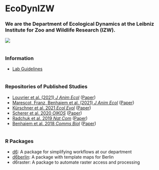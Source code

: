 # EcoDynIZW
### We are the Department of Ecological Dynamics at the Leibniz Institute for Zoo and Wildlife Research (IZW).

![](https://ecologicaldynamicsizw.files.wordpress.com/2019/03/slide1-1.png)

#

### Information

* [Lab Guidelines](https://ecodynizw.github.io/D6-Guidelines/)

#

### Repositories of Published Studies
- [Louvrier et al. (2021) *J Anim Ecol*](https://github.com/EcoDynIZW/Louvrier_2021_JAnimEcol) ([Paper](https://10.1111/1365-2656.13635))
- [Marescot, Franz, Benhaiem et al. (2021) *J Anim Ecol*](https://github.com/EcoDynIZW/Marescot_Franz_Benhaiem_2021_JAnimEcol) ([Paper](https://doi.org/10.1111/1365-2656.13555))
- [Kürschner et al. 2021 *Ecol Evol*](https://github.com/EcoDynIZW/Kuerschner_2021_EcolEvol) ([Paper](http://doi.org/10.1002/ece3.7478))
- [Scherer et al. 2020 *OIKOS*](https://github.com/EcoDynIZW/Scherer_2020_OIKOS) ([Paper](http://doi.org/10.1111/oik.07002))
- [Radchuk et al. 2019 *Nat Com*](https://github.com/EcoDynIZW/Radchuk_2019_NatCom) ([Paper](http://doi.org/10.1038/s41467-019-10924-4))
- [Benhaiem et al. 2018 *Comms Biol*](https://github.com/EcoDynIZW/Benhaiem_2018_CommsBio) ([Paper](http://doi.org/10.1038/s42003-018-0197-1))

#

### R Packages

- [d6](https://github.com/EcoDynIZW/d6): A package for simplifying workflows at our department
- [d6berlin](https://github.com/EcoDynIZW/d6berlin): A package with template maps for Berlin
- d6raster: A package to automate raster access and processing

